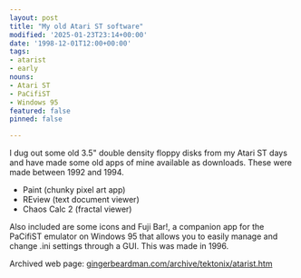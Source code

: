 ```yaml
---
layout: post
title: "My old Atari ST software"
modified: '2025-01-23T23:14+00:00'
date: '1998-12-01T12:00+00:00'
tags:
- atarist
- early
nouns:
- Atari ST
- PaCifiST
- Windows 95
featured: false
pinned: false

---
```


I dug out some old 3.5" double density floppy disks from my Atari ST days and have made some old apps of mine available as downloads. These were made between 1992 and 1994.

- Paint (chunky pixel art app)
- REview (text document viewer)
- Chaos Calc 2 (fractal viewer)

Also included are some icons and Fuji Bar!, a companion app for the PaCifiST emulator on Windows 95 that allows you to easily manage and change .ini settings through a GUI. This was made in 1996.

Archived web page: [gingerbeardman.com/archive/tektonix/atarist.htm](https://www.gingerbeardman.com/archive/tektonix/atarist.htm)
